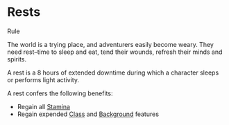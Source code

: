 # Rests

Rule

The world is a trying place, and adventurers easily become weary. They need rest–time to sleep and eat, tend their wounds, refresh their minds and spirits.

A rest is a 8 hours of extended downtime during which a character sleeps or performs light activity.

A rest confers the following benefits:

  * Regain all [Stamina](pages/combat/stamina.md)
  * Regain expended [Class](pages/classes/index) and [Background](pages/backgrounds/index) features
